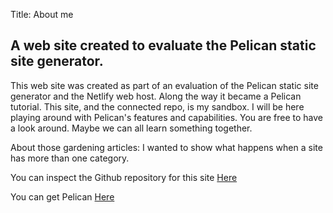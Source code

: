 Title: About me

## A web site created to evaluate the Pelican static site generator.
This web site was created as part of an evaluation of the Pelican static site generator and the Netlify web host. Along the way it became a Pelican tutorial. This site, and the connected repo, is my sandbox. I will be here playing around with Pelican's features and capabilities. You are free to have a look around. Maybe we can all learn something together.

About those gardening articles: I wanted to show what happens when a site has more than one category.

You can inspect the Github repository for this site [Here](https://github.com/greeder59/eval-pelican.git)


You can get Pelican [Here](http://docs.getpelican.com/en/stable/)



